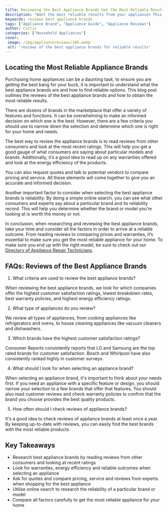 ```yaml
---
title: Reviewing the Best Appliance Brands Get the Most Reliable Results
description: "Want the most reliable results from your appliances This blog post reviews the best appliance brands and helps you make the right buying decision Find out which ones make the cut"
keywords: reviews best appliance brands
tags: ["Appliance Brand", "Appliance Guide", "Appliance Reviews"]
author: Curtis
categories: ["Household Appliances"]
cover: 
 image: /img/appliancereviews/185.webp
 alt: 'reviews of the best appliance brands for reliable results'
---
```

## Locating the Most Reliable Appliance Brands

Purchasing home appliances can be a daunting task, to ensure you are getting the best bang for your buck, it is important to understand what the best appliance brands are and how to find reliable options. This blog post outlines the reviews of the best appliance brands and how to obtain the most reliable results.

There are dozens of brands in the marketplace that offer a variety of features and functions. It can be overwhelming to make an informed decision on which one is the best. However, there are a few criteria you should use to narrow down the selection and determine which one is right for your home and needs. 

The best way to review the appliance brands is to read reviews from other consumers and look at the most recent ratings. This will help you get a good gauge of what consumers are saying about particular models and brands. Additionally, it’s a good idea to read up on any warranties offered and look at the energy efficiency of the products.

You can also request quotes and talk to potential vendors to compare pricing and service. All these elements will come together to give you an accurate and informed decision.

Another important factor to consider when selecting the best appliance brands is reliability. By doing a simple online search, you can see what other consumers and experts say about a particular brand and its reliability record. This will help you determine whether the brand or model you’re looking at is worth the money or not.

In conclusion, when researching and reviewing the best appliance brands, take your time and consider all the factors in order to arrive at a reliable outcome. From reading reviews to comparing prices and warranties, it’s essential to make sure you get the most reliable appliance for your home. To make sure you end up with the right model, be sure to check out our [Directory of Appliance Repair Technicians](./pages/appliance-repair-technicians).

## FAQs: Reviews of the Best Appliance Brands

1. What criteria are used to review the best appliance brands?
 
When reviewing the best appliance brands, we look for which companies offer the highest customer satisfaction ratings, lowest breakdown rates, best warranty policies, and highest energy efficiency ratings.

2. What type of appliances do you review?

We review all types of appliances, from cooking appliances like refrigerators and ovens, to house cleaning appliances like vacuum cleaners and dishwashers.

3. Which brands have the highest customer satisfaction ratings?

Consumer Reports consistently reports that LG and Samsung are the top rated brands for customer satisfaction. Bosch and Whirlpool have also consistently ranked highly in customer surveys.

4. What should I look for when selecting an appliance brand?

When selecting an appliance brand, it's important to think about your needs first. If you need an appliance with a specific feature or design, you should narrow your selection to a few brands that offer that features. You should also read customer reviews and check warranty policies to confirm that the brand you choose provides the best quality products.

5. How often should I check reviews of appliance brands?

It's a good idea to check reviews of appliance brands at least once a year. By keeping up-to-date with reviews, you can easily find the best brands with the most reliable products.

## Key Takeaways

- Research best appliance brands by reading reviews from other consumers and looking at recent ratings
- Look for warranties, energy efficiency and reliable outcomes when selecting an appliance
- Ask for quotes and compare pricing, service and reviews from experts when shopping for the best appliance 
- Utilise online search to research the reliability of a particular brand or model 
- Compare all factors carefully to get the most reliable appliance for your home
